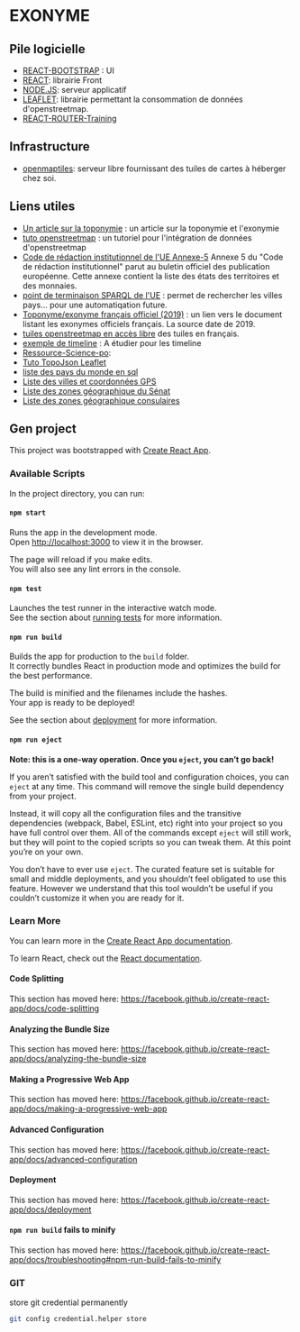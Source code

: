 # EXONYME

## Pile logicielle

* [REACT-BOOTSTRAP](https://react-bootstrap.github.io/) : UI
* [REACT](https://fr.reactjs.org/): librairie Front
* [NODE.JS](https://nodejs.org/en/): serveur applicatif
* [LEAFLET](https://leafletjs.com/examples/quick-start/): librairie permettant la consommation de données d'openstreetmap.
* [REACT-ROUTER-Training](https://reacttraining.com/react-router/web/api/Hooks/useparams)

## Infrastructure

* [openmaptiles](https://openmaptiles.org/docs/): serveur libre fournissant des tuiles de cartes à héberger chez soi.

## Liens utiles

* [Un article sur la toponymie](http://www.culture.fr/Ressources/FranceTerme/Toponymie) : un article sur la toponymie et l'exonymie
* [tuto openstreetmap](https://nouvelle-techno.fr/actualites/pas-a-pas-inserer-une-carte-openstreetmap-sur-votre-site) : un tutoriel pour l'intégration de données d'openstreetmap
* [Code de rédaction institutionnel de l'UE Annexe-5](http://publications.europa.eu/code/fr/fr-5000500.htm) Annexe 5 du "Code de rédaction institutionnel" parut au buletin officiel des publication européenne. Cette annexe contient la liste des états des territoires et des monnaies.
* [point de terminaison SPARQL de l'UE](https://data.europa.eu/euodp/fr/linked-data) : permet de rechercher les villes pays... pour une automatiqation future.
* [Toponyme/exonyme français officiel (2019)](http://www.culture.gouv.fr/content/download/212209/2231710/version/1/file/Tononymie-JO_des_24_septembre_2008_et_21_avril_2019.pdf) : un lien vers le document listant les exonymes officiels français. La source date de 2019.
* [tuiles openstreetmap en accès libre](https://wiki.openstreetmap.org/wiki/FR:Serveurs/tile.openstreetmap.fr) des tuiles en français.
* [exemple de timeline](https://bootsnipp.com/snippets/xrKXW) : A étudier pour les timeline
* [Ressource-Science-po](https://www.sciencespo.fr/cartographie/khartis/docs/les-fonds-de-carte-disponibles/index.html): 
* [Tuto TopoJson Leaflet](https://webkid.io/blog/maps-with-leaflet-and-topojson/)
* [liste des pays du monde en sql](https://sql.sh/514-liste-pays-csv-xml)
* [Liste des villes et coordonnées GPS](http://download.geonames.org/export/dump/)
* [Liste des zones géographique du Sénat](https://www.senat.fr/expatries/documentation/chiffres_de_lexpatriation/liste_des_pays_composant_les_zones_geographiques.htm)
* [Liste des zones géographique consulaires](https://www.diplomatie.gouv.fr/fr/services-aux-francais/l-action-consulaire-missions-chiffres-cles/la-communaute-francaise-a-l-etranger-en-chiffres/)

## Gen project

This project was bootstrapped with [Create React App](https://github.com/facebook/create-react-app).

### Available Scripts

In the project directory, you can run:

#### `npm start`

Runs the app in the development mode.<br />
Open [http://localhost:3000](http://localhost:3000) to view it in the browser.

The page will reload if you make edits.<br />
You will also see any lint errors in the console.

#### `npm test`

Launches the test runner in the interactive watch mode.<br />
See the section about [running tests](https://facebook.github.io/create-react-app/docs/running-tests) for more information.

#### `npm run build`

Builds the app for production to the `build` folder.<br />
It correctly bundles React in production mode and optimizes the build for the best performance.

The build is minified and the filenames include the hashes.<br />
Your app is ready to be deployed!

See the section about [deployment](https://facebook.github.io/create-react-app/docs/deployment) for more information.

#### `npm run eject`

**Note: this is a one-way operation. Once you `eject`, you can’t go back!**

If you aren’t satisfied with the build tool and configuration choices, you can `eject` at any time. This command will remove the single build dependency from your project.

Instead, it will copy all the configuration files and the transitive dependencies (webpack, Babel, ESLint, etc) right into your project so you have full control over them. All of the commands except `eject` will still work, but they will point to the copied scripts so you can tweak them. At this point you’re on your own.

You don’t have to ever use `eject`. The curated feature set is suitable for small and middle deployments, and you shouldn’t feel obligated to use this feature. However we understand that this tool wouldn’t be useful if you couldn’t customize it when you are ready for it.

### Learn More

You can learn more in the [Create React App documentation](https://facebook.github.io/create-react-app/docs/getting-started).

To learn React, check out the [React documentation](https://reactjs.org/).

#### Code Splitting

This section has moved here: https://facebook.github.io/create-react-app/docs/code-splitting

#### Analyzing the Bundle Size

This section has moved here: https://facebook.github.io/create-react-app/docs/analyzing-the-bundle-size

#### Making a Progressive Web App

This section has moved here: https://facebook.github.io/create-react-app/docs/making-a-progressive-web-app

#### Advanced Configuration

This section has moved here: https://facebook.github.io/create-react-app/docs/advanced-configuration

#### Deployment

This section has moved here: https://facebook.github.io/create-react-app/docs/deployment

#### `npm run build` fails to minify

This section has moved here: https://facebook.github.io/create-react-app/docs/troubleshooting#npm-run-build-fails-to-minify

### GIT

store git credential permanently

```bash
git config credential.helper store
```
